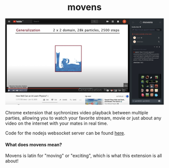 <h1 align="center">movens</h1>

<p align="center">
  <img src="https://raw.githubusercontent.com/movens-app/movens-extension/master/docs/img/sneak-1.png" alt="sneak_one" />
</p>

Chrome extension that sychronizes video playback between multiple parties, allowing you to watch your favorite stream, movie or just about any video on the internet with your mates in real time.

Code for the nodejs websocket server can be found [here](https://github.com/movens-app/movens-server).

#### What does movens mean?

Movens is latin for "moving" or "exciting", which is what this extension is all about!
